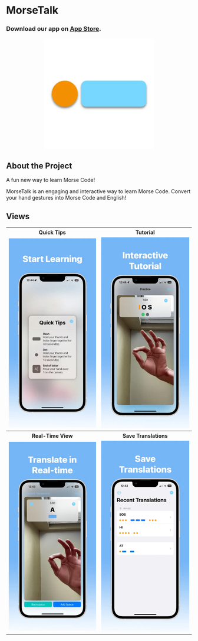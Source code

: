 # MorseTalk 
### Download our app on [App Store](https://apps.apple.com/us/app/morsetalk-immerse-in-morse/id6447790090/).

<p align="center"><img src="images/logo.png" width="300" ></p>



## About the Project

A fun new way to learn Morse Code!

MorseTalk is an engaging and interactive way to learn Morse Code. Convert your hand gestures into Morse Code and English!

## Views


<div align="center">
<table>
  <tr>
    <th>Quick Tips</th>
    <th>Tutorial</th>
  </tr>
  <tr>
    <td><img src="images/tutorial.png" width="250"></td>
    <td><img src="images/view.png" width="250"></td>
  </tr>
  <tr>
    <th>Real-Time View</th>
    <th>Save Translations</th>
  </tr>
  <tr>
    <td><img src="images/real-time.png" width="250"></td>
    <td><img src="images/save.png" width="250"></td>
  </tr>
</table>
</div>

